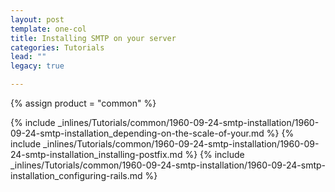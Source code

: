 ```yaml
---
layout: post
template: one-col
title: Installing SMTP on your server
categories: Tutorials
lead: ""
legacy: true

---
```

{% assign product = "common" %}

{% include _inlines/Tutorials/common/1960-09-24-smtp-installation/1960-09-24-smtp-installation_depending-on-the-scale-of-your.md %}
{% include _inlines/Tutorials/common/1960-09-24-smtp-installation/1960-09-24-smtp-installation_installing-postfix.md %}
{% include _inlines/Tutorials/common/1960-09-24-smtp-installation/1960-09-24-smtp-installation_configuring-rails.md %}
